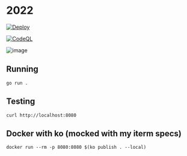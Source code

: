 # 2022

[![Deploy](https://www.herokucdn.com/deploy/button.svg)](https://heroku.com/deploy)

[![CodeQL](https://github.com/umutbasal/2022/actions/workflows/codeql-analysis.yml/badge.svg)](https://github.com/umutbasal/2022/actions/workflows/codeql-analysis.yml)

![image](https://github.com/umutbasal/2022/assets/21194079/4946a52c-7d9b-4f11-87f5-cbae60118de9)


## Running
`go run .`

## Testing
`curl http://localhost:8080`

## Docker with ko (mocked with my iterm specs)
`docker run --rm -p 8080:8080 $(ko publish . --local)`
